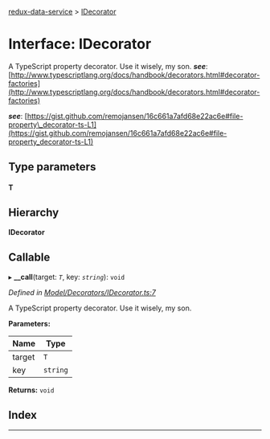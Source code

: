 [redux-data-service](../README.md) > [IDecorator](../interfaces/idecorator.md)

# Interface: IDecorator

A TypeScript property decorator. Use it wisely, my son.
*__see__*: [http://www.typescriptlang.org/docs/handbook/decorators.html#decorator-factories](http://www.typescriptlang.org/docs/handbook/decorators.html#decorator-factories)

*__see__*: [https://gist.github.com/remojansen/16c661a7afd68e22ac6e#file-property\_decorator-ts-L1](https://gist.github.com/remojansen/16c661a7afd68e22ac6e#file-property_decorator-ts-L1)

## Type parameters
#### T 
## Hierarchy

**IDecorator**

## Callable
▸ **__call**(target: *`T`*, key: *`string`*): `void`

*Defined in [Model/Decorators/IDecorator.ts:7](https://github.com/Rediker-Software/redux-data-service/blob/22c168c/src/Model/Decorators/IDecorator.ts#L7)*

A TypeScript property decorator. Use it wisely, my son.

**Parameters:**

| Name | Type |
| ------ | ------ |
| target | `T` |
| key | `string` |

**Returns:** `void`

## Index

---

